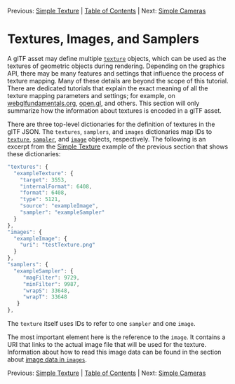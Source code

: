 Previous: [Simple Texture](gltfTutorial_015_SimpleTexture.md) | [Table of Contents](README.md) | Next: [Simple Cameras](gltfTutorial_017_SimpleCameras.md)

# Textures, Images, and Samplers

A glTF asset may define multiple [`texture`](https://github.com/KhronosGroup/glTF/tree/master/specification#reference-texture) objects, which can be used as the textures of geometric objects during rendering. Depending on the graphics API, there may be many features and settings that influence the process of texture mapping. Many of these details are beyond the scope of this tutorial. There are dedicated tutorials that explain the exact meaning of all the texture mapping parameters and settings; for example, on [webglfundamentals.org](http://webglfundamentals.org/webgl/lessons/webgl-3d-textures.html),  [open.gl](https://open.gl/textures), and others. This section will only summarize how the information about textures is encoded in a glTF asset.

There are three top-level dictionaries for the definition of textures in the glTF JSON. The `textures`, `samplers`, and `images` dictionaries map IDs to [`texture`](https://github.com/KhronosGroup/glTF/tree/master/specification#reference-texture),  [`sampler`](https://github.com/KhronosGroup/glTF/tree/master/specification#reference-sampler), and [`image`](https://github.com/KhronosGroup/glTF/tree/master/specification#reference-image) objects, respectively. The following is an excerpt from the [Simple Texture](gltfTutorial_015_SimpleTexture.md)  example of the previous section that shows these dictionaries:

```javascript
"textures": {
  "exampleTexture": {
    "target": 3553,
    "internalFormat": 6408,
    "format": 6408,
    "type": 5121,
    "source": "exampleImage",
    "sampler": "exampleSampler"
  }
},
"images": {
  "exampleImage": {
    "uri": "testTexture.png"
  }
},
"samplers": {
  "exampleSampler": {
     "magFilter": 9729,
     "minFilter": 9987,
     "wrapS": 33648,
     "wrapT": 33648
   }
},
```

The `texture` itself uses IDs to refer to one `sampler` and one `image`.


The most important element here is the reference to the `image`. It contains a URI that links to the actual image file that will be used for the texture. Information about how to read this image data can be found in the section about [image data in `images`](gltfTutorial_002_BasicGltfStructure.md#image-data-in-images).


Previous: [Simple Texture](gltfTutorial_015_SimpleTexture.md) | [Table of Contents](README.md) | Next: [Simple Cameras](gltfTutorial_017_SimpleCameras.md)
